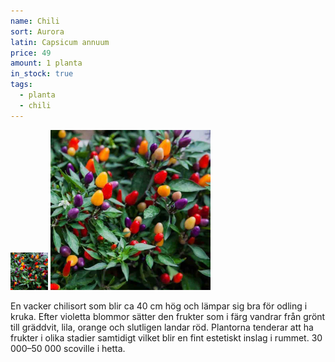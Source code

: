 ```yaml
---
name: Chili
sort: Aurora
latin: Capsicum annuum
price: 49
amount: 1 planta
in_stock: true
tags:
  - planta
  - chili
---
```


<img src="/img/plant-chili-aurora.jpg" width="60" data-srcset="1x, 1.5x, 2x" alt="Chili Aurora" class="thumb">
<img src="/img/plant-chili-aurora.jpg" width="256" data-srcset="1x, 1.5x, 2x" alt="Chili Aurora">

En vacker chilisort som blir ca 40 cm hög och lämpar sig bra för odling i kruka. Efter violetta blommor sätter den frukter som i färg vandrar från grönt till gräddvit, lila, orange och slutligen landar röd. Plantorna tenderar att ha frukter i olika stadier samtidigt vilket blir en fint estetiskt inslag i rummet. 30 000–50 000 scoville i hetta.
